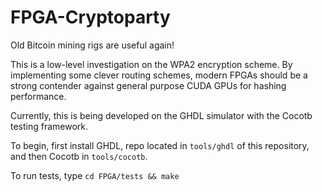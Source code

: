 FPGA-Cryptoparty
================
Old Bitcoin mining rigs are useful again!

This is a low-level investigation on the WPA2 encryption scheme.
By implementing some clever routing schemes, modern FPGAs should be a strong contender against general purpose CUDA GPUs for hashing performance.


Currently, this is being developed on the GHDL simulator with the Cocotb testing framework.

To begin, first install GHDL, repo located in `tools/ghdl` of this repository, and then Cocotb in `tools/cocotb`.


To run tests, type `cd FPGA/tests && make`